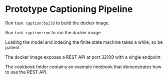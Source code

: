 Prototype Captioning Pipeline
===========================

Run `task caption:build` to build the docker image.

Run `task caption:run` to run the docker image.

Loading the model and indexing the finite state machine takes a while, so be patient.

The docker image exposes a REST API at port 32100 with a single endpoint

The cookbook folder contains an example notebook that demonstrates how to use the REST API.
